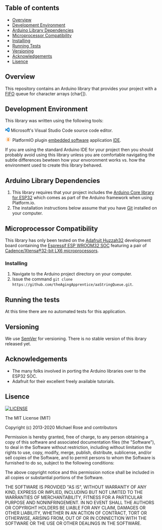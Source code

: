 
## Table of contents
* [Overview](#Overview)
* [Development Environment](#Development-Environment)
* [Arduino Library Dependencies](Arduino-Library-Dependencies)
* [Microprocessor Compatibility](#Microprocessor-Compatibility)
* [Installing](#Installing)
* [Running Tests](#Running-Tests)
* [Versioning](#Versioning)
* [Acknowledgements](Acknowledgements)
* [Lisence](Lisence)

## Overview

This repository contains an Arduino library that provides your project with a [FIFO](https://en.wikipedia.org/wiki/FIFO_(computing_and_electronics)) queue for character arrays (char[]).

## Development Environment
This library was written using the following tools:

[<img src="/img/vscLogo.png" width="15" height="15">](https://code.visualstudio.com/docs) Microsoft's Visual Studio Code source code editor. 

[<img src="/img/pioLogo.png" width="20" height="15">](https://platformio.org/) PlatformIO plugin [embedded software](https://en.wikipedia.org/wiki/Embedded_software) application [IDE](https://en.wikipedia.org/wiki/Integrated_development_environment). 

If you are using the standard Arduino IDE for your project then you should probably avoid using this library unless you are comfortable navigating the subtle differences bewteen how your envoronment works vs. how the environment used to create this library behaved.

## Arduino Library Dependencies
1. This library requires that your project includes the [Arduino Core library for ESP32](https://github.com/espressif/arduino-esp32) which comes as part of the Arduino framework when using Platform.io.
2. The installation instructions below assume that you have [Git](https://git-scm.com/) installed on your computer.

## Microprocessor Compatibility
This library has only been tested on the [Adafruit Huzzah32](https://learn.adafruit.com/adafruit-huzzah32-esp32-feather) development board containing the [Espressif ESP WROOM32 SOC](https://www.espressif.com/sites/default/files/documentation/esp32_datasheet_en.pdf) featuring a pair of [Cadence/Xtensa®32-bit LX6 microprocessors](https://mirrobo.ru/wp-content/uploads/2016/11/Cadence_Tensillica_Xtensa_LX6_ds.pdf). 

### Installing
1. Navigate to the Arduino project directory on your computer.
2. Issue the command `git clone https://github.com/theAgingApprentice/aaStringQueue.git`.

## Running the tests

At this time there are no automated tests for this application.

## Versioning

We use [SemVer](http://semver.org/) for versioning. There is no stable version of this ibrary released yet. 

## Acknowledgements

* The many folks involved in porting the Arduino libraries over to the ESP32 SOC.
* Adafruit for their excellent freely available tutorials.

## Lisence
[![LICENSE](https://img.shields.io/badge/license-MIT-lightgrey.svg)](https://raw.githubusercontent.com/mmistakes/minimal-mistakes/master/LICENSE)

The MIT License (MIT)

Copyright (c) 2013-2020 Michael Rose and contributors

Permission is hereby granted, free of charge, to any person obtaining a copy of this software and associated documentation files (the "Software"), to deal in the Software without restriction, including without limitation the rights to use, copy, modify, merge, publish, distribute, sublicense, and/or sell copies of the Software, and to permit persons to whom the Software is furnished to do so, subject to the following conditions:

The above copyright notice and this permission notice shall be included in all copies or substantial portions of the Software.

THE SOFTWARE IS PROVIDED "AS IS", WITHOUT WARRANTY OF ANY KIND, EXPRESS OR IMPLIED, INCLUDING BUT NOT LIMITED TO THE WARRANTIES OF MERCHANTABILITY, FITNESS FOR A PARTICULAR PURPOSE AND NONINFRINGEMENT. IN NO EVENT SHALL THE AUTHORS OR COPYRIGHT HOLDERS BE LIABLE FOR ANY CLAIM, DAMAGES OR OTHER LIABILITY, WHETHER IN AN ACTION OF CONTRACT, TORT OR OTHERWISE, ARISING FROM, OUT OF OR IN CONNECTION WITH THE SOFTWARE OR THE USE OR OTHER DEALINGS IN THE SOFTWARE.

